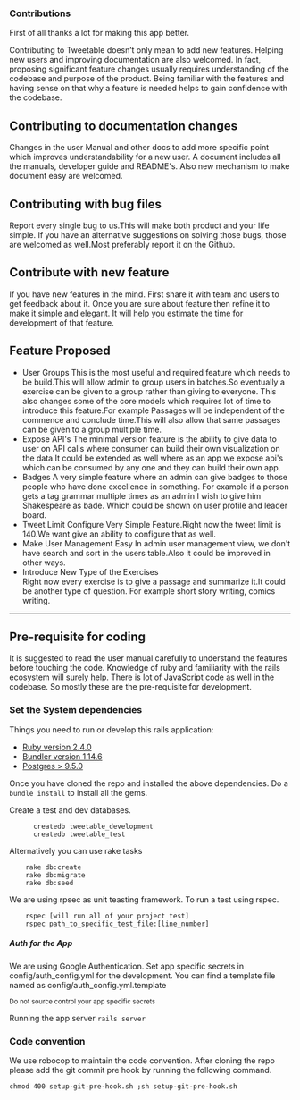 ### Contributions
First of all thanks a lot for making this app better.

Contributing to Tweetable doesn’t only mean to add new features. Helping new users and improving documentation are also welcomed. In fact, proposing significant feature changes usually requires understanding of the codebase and purpose of the product. Being familiar with the features and having sense on that why a feature is needed helps to gain confidence with the codebase.


## Contributing to documentation changes
Changes in the user Manual and other docs to add more specific point which improves understandability for a new user. A document includes all the manuals, developer guide and README's. Also new mechanism to make document easy are welcomed.


## Contributing with bug files
Report every single bug to us.This will make both product and your life simple. If you have an alternative suggestions on solving those bugs, those are welcomed as well.Most preferably report it on the Github.

## Contribute with new feature
If you have new features in the mind. First share it with team and users to get feedback about it. Once you are sure about feature then refine it to make it simple and elegant. It will help you  estimate the time for development of that feature.

## Feature Proposed
- User Groups
  This is the most useful and required feature which needs to be build.This will allow admin to group users in batches.So eventually a exercise can be given to a group rather than giving to everyone. This also changes some of the core models which requires lot of time to introduce this feature.For example Passages will be independent of the commence and conclude time.This will also allow that same passages can be given to a group multiple time.
- Expose API's
  The minimal version feature is the ability to give data to user on API calls where consumer can build their own visualization on the data.It could be extended as well where as an app we expose api's which can be consumed by any one and they can build their own app.
- Badges
  A very simple feature where an admin can give badges to those people who have done excellence in something. For example if a person gets a tag grammar multiple times as an admin I wish to give him Shakespeare as bade.
  Which could be shown on user profile and leader board.
- Tweet Limit Configure
  Very Simple Feature.Right now the tweet limit is 140.We want give an ability to configure that as well.   
- Make User Management Easy
  In admin user management view, we don't have search and sort in the users table.Also it could be improved in other ways.
- Introduce New Type of the Exercises  
  Right now every exercise is to give a passage and summarize it.It could be another type of question. For example short story writing, comics writing.

---

## Pre-requisite for coding
It is suggested to read the user manual carefully to understand the features before touching the code. Knowledge of ruby and familiarity with the rails ecosystem will surely help. There is lot of JavaScript code as well in the codebase. So mostly these are the pre-requisite for development.

### Set the System dependencies
  Things you need to run or develop this rails application:

  * [Ruby version 2.4.0](https://www.ruby-lang.org/en/documentation/installation/)
  * [Bundler version 1.14.6](https://bundler.io/)
  * [Postgres > 9.5.0](https://www.postgresql.org/download/)          


  Once you have cloned the repo and installed the above dependencies.
  Do a `bundle install` to install all the gems.

  Create a test and dev databases.

          createdb tweetable_development
          createdb tweetable_test

  Alternatively you can use rake tasks

        rake db:create
        rake db:migrate
        rake db:seed
We are using rpsec as unit teasting framework.
To run a test using rspec.

        rspec [will run all of your project test]
        rspec path_to_specific_test_file:[line_number]

##### Auth for the App

  We are using Google Authentication.
  Set app specific secrets in config/auth_config.yml for the development.
  You can find a template file named as config/auth_config.yml.template

  <sub> Do not source control your app specific secrets

   Running the app server `rails server`


### Code convention
We use robocop to maintain the code convention. After cloning the repo please add the git commit pre hook by running the following command.

    chmod 400 setup-git-pre-hook.sh ;sh setup-git-pre-hook.sh
